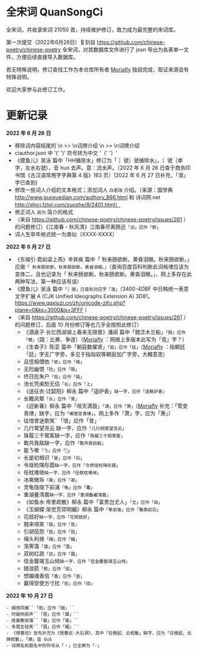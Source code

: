 # 全宋词 QuanSongCi

全宋词，共收录宋词 21050 首，持续维护修订，致力成为最完整的宋词库。

第一次提交（2022年6月26日）复刻自 https://github.com/chinese-poetry/chinese-poetry 全宋词，对其数据库文件进行了 json 导出为各表单一文件，方便后续直接导入数据库。

若无特殊说明，修订查找工作为本仓库所有者 [Moriafly](https://github.com/Moriafly) 独自完成，取证来源会有特殊说明。

欢迎大家参与此修订工作。

# 更新记录

**2022 年 6 月 26 日**

- 移除词内容结尾的 \n >> \n词牌介绍 \n >> \n词牌介绍
- ciauthor.json 中 '(' ')' 符号转为中文 '（' '）'
- 《摸鱼儿》吴泳 篇中「HH循除水」修订为「 氵虢氵虢循除水」，氵虢（单字，左水右虢），音 huo 去声。意：流水声。（2022 年 6 月 26 日查于商务印书馆《古汉语常用字字典第 4 版》163 页）(2022 年 6 月 27 日补充，「㶁」字已查到)
- 修改一些词人介绍的文本格式；添加词人 ``白君瑞`` 介绍。（来源：国学典 http://www.guoxuedian.com/authorv_866.html 和 诗词网.net http://shici.fzlol.com/zuozhe/8/2401.html）
-  修正词人 ``田为`` 简介的格式
- （来自 https://github.com/chinese-poetry/chinese-poetry/issues/261 ）的问题修订）《江南春・秋风清》江南春尽离肠远``「远」应作「断」``
- 词人生卒年格式统一为类似（XXXX-XXXX）

**2022 年 6 月 27 日**

- 《东坡引·君如梁上燕》辛弃疾 篇中「 秋来肠欲断。黄昏泪眼。秋来肠欲断。」应做``「 秋来肠欲断。秋来肠欲断。黄昏泪眼。」``（查询百度百科判断此词格律应该为变体二，且也记录为「 秋来肠欲断。秋来肠欲断。黄昏泪眼。」，网上多存在此两种写法，第一种应该有误）
- 《摸鱼儿》吴泳 篇中``「氵虢」已查到对应字「㶁」``（3400-4DBF 中日韩统一表意文字扩展 A (CJK Unified Ideographs Extension A) 3D81，https://www.qqxiuzi.cn/zh/unicode-zifu.php?plane=0&ks=3000&js=3FFF ）
- （来自 https://github.com/chinese-poetry/chinese-poetry/issues/261 ）的问题修订，后面 10 月份修订等也几乎全按照此修订）
    - 《酒泉子·长忆西湖湖上春来无限景》潘阆 篇中「兢泛木兰船」``「兢」应作「競」``（競：比赛、争逐）（[Moriafly](https://github.com/Moriafly) ：网络上多版本此写为「竞」字？）
    - 《生查子》陈亚 篇中「朝庭数擢贤」``「庭」应作「廷」``（[Moriafly](https://github.com/Moriafly) ：指朝廷「廷」字无广字旁，多见于指匈奴等朝庭加广字旁，大概意思）
    - 且恁相偎依``「依」应作「倚」``
    - 无险幽恨``「险」应作「限」``
    - 终日卮朱户``「卮」应作「扃」``
    - 池长凭阑愁无侣``「长」应作「上」``
    - 《送征衣·过韶阳》柳永 篇中「遥炉香」``缺一字，应作「遥爇炉香」``
    - 长瞻凤辇``「长」应作「常」``
    - 《迎新春》柳永 篇中「喧天潇鼓」``「潇」应作「箫」``（[Moriafly](https://github.com/Moriafly) 补充：「管变青律」缺字，应为``「嶰管变青律」``，网上多作「萧」字，应为「箫」）
    - 往惜曾迷歌笑``「惜」应作「昔」`
    - 几行鹭望尧云 缺一字，应作``「几行鹓鹭望尧云」``
    - 珠履三千鹭客缺一字，应作``「珠履三千鹓鹭客」``
    - 敢共我敌缺一字，应作``「敢共我勍敌」``
    - 能ㄋ嗽``「ㄋ」应作「𠴇」``
    - 长是初相识``「是」应作「似」``
    - 令瑶检降彤霞``缺一字，应作「令赍瑶检降彤霞」``
    - 任枕难继``缺一字，应作「任欹枕难继」``
    - 冰嘶微坼``「嘶」应作「凘」``
    - 灵龟隐隐下前浦``「龟」应作「鼍」``
    - 重湖叠清嘉``缺一字，应作「重湖叠巘清嘉」``
    - 《如鱼水·帝里疏散》柳永 篇中「富贵岂尤人」``「尤」应作「由」``
    - 《玉蝴蝶·渐觉芳郊明媚》柳永 篇中``「隼前後」应作「集旟前后」``
    - 花妓好``缺一字，应作「花秾妓好」``
    - 兢来喧笑``「兢」应作「竞」``
    - 引胡茄怨``「茄」应作「笳」``
    - 绳头利禄``「绳」应作「蝇」``
    - 荡霁蔼``「蔼」应作「霭」``
    - 双树红疏``「双」应作「霜」``
    - 信金罄竭玉山倾``缺一字，应作「信金罍罄竭玉山倾」``
    - 随浪箭``「箭」应作「前」``
    - 想媚魂香信``「香」应作「杳」``
    - 赢得空使方寸扰``「扰」应作「挠」``

**2022 年 10 月 27 日**

    - 烟雨风暖``「雨」应作「细」``
    - 时疑响屉声``「屉」应作「屟」``
    - 挥豪敷丽藻``「豪」应作「毫」``
    - 多眉生轻笑``「眉」应作「媚」``
    - 《恨春迟》张先补充为《恨春迟·大石调》，其中「日晚起、云梳鬟」缺字，应为「日晚起、云亸梳鬟」，「亸」音 duǒ
    - 词牌名和题名中的符号从「・」已全换为「·」